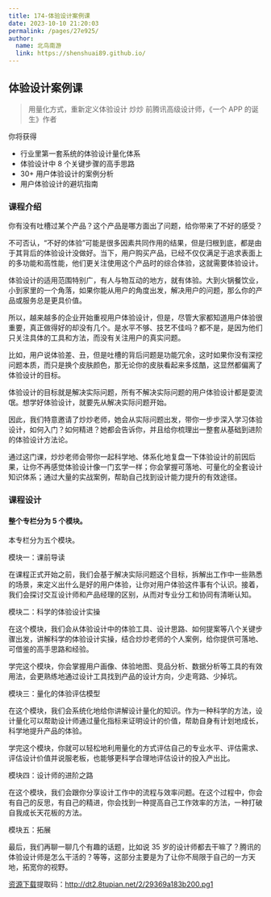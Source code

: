 ```yaml
---
title: 174-体验设计案例课
date: 2023-10-10 21:20:03
permalink: /pages/27e925/
author: 
  name: 北鸟南游
  link: https://shenshuai89.github.io/
---
```

## 体验设计案例课

> 用量化方式，重新定义体验设计
> 炒炒  前腾讯高级设计师，《一个 APP 的诞生》作者

你将获得

- 行业里第一套系统的体验设计量化体系
- 体验设计中 8 个关键步骤的高手思路
- 30+ 用户体验设计的案例分析
- 用户体验设计的避坑指南

### 课程介绍

你有没有吐槽过某个产品？这个产品是哪方面出了问题，给你带来了不好的感受？

不可否认，“不好的体验”可能是很多因素共同作用的结果，但是归根到底，都是由于其背后的体验设计没做好。当下，用户购买产品，已经不仅仅满足于追求表面上的多功能和高性能，他们更关注使用这个产品时的综合体验，这就需要体验设计。

体验设计的适用范围特别广，有人与物互动的地方，就有体验。大到火锅餐饮业，小到家里的一个角落，如果你能从用户的角度出发，解决用户的问题，那么你的产品或服务总是更具价值。

所以，越来越多的企业开始重视用户体验设计，但是，尽管大家都知道用户体验很重要，真正做得好的却没有几个。是水平不够、技艺不佳吗？都不是，是因为他们只关注具体的工具和方法，而没有关注用户的真实问题。

比如，用户说体验差、丑，但是吐槽的背后问题是功能冗余，这时如果你没有深挖问题本质，而只是换个皮肤颜色，那无论你的皮肤看起来多炫酷，这显然都偏离了体验设计的目标。

体验设计的目标就是解决实际问题，所有不解决实际问题的用户体验设计都是耍流氓。想学好体验设计，就要先从解决实际问题开始。

因此，我们特意邀请了炒炒老师，她会从实际问题出发，带你一步步深入学习体验设计，如何入门？如何精进？她都会告诉你，并且给你梳理出一整套从基础到进阶的体验设计方法论。

通过这门课，炒炒老师会带你一起科学地、体系化地复盘一下体验设计的前因后果，让你不再感觉体验设计像一门玄学一样；你会掌握可落地、可量化的全套设计知识体系；通过大量的实战案例，帮助自己找到设计能力提升的有效途径。

### 课程设计

#### 整个专栏分为 5 个模块。

本专栏分为五个模块。

模块一：课前导读

在课程正式开始之前，我们会基于解决实际问题这个目标，拆解出工作中一些熟悉的场景，来定义出什么是好的用户体验，让你对用户体验这件事有个认识。接着，我们会探讨交互设计师和产品经理的区别，从而对专业分工和协同有清晰认知。

模块二：科学的体验设计实操

在这个模块，我们会从体验设计中的体验工具、设计思路、如何提案等八个关键步骤出发，讲解科学的体验设计实操，结合炒炒老师的个人案例，给你提供可落地、可借鉴的高手思路和经验。

学完这个模块，你会掌握用户画像、体验地图、竞品分析、数据分析等工具的有效用法，会更熟练地通过设计工具找到产品的设计方向，少走弯路、少掉坑。

模块三：量化的体验评估模型

在这个模块，我们会系统化地给你讲解设计量化的知识。作为一种科学的方法，设计量化可以帮助设计师通过量化指标来证明设计的价值，帮助自身有计划地成长，科学地提升产品的体验。

学完这个模块，你就可以轻松地利用量化的方式评估自己的专业水平、评估需求、评估设计价值并说服老板，也能够更科学合理地评估设计的投入产出比。

模块四：设计师的进阶之路

在这个模块，我们会跟你分享设计工作中的流程与效率问题。在这个过程中，你会有自己的反思，有自己的精进，你会找到一种提高自己工作效率的方法，一种打破自我成长天花板的方法。

模块五：拓展

最后，我们再聊一聊几个有趣的话题，比如说 35 岁的设计师都去干嘛了？腾讯的体验设计师是怎么干活的？等等，这部分主要是为了让你不局限于自己的一方天地，拓宽你的视野。

[资源下载](https://pan.baidu.com/s/1RlUhhiV42ISLl5VDRNS1iw)提取码：http://dt2.8tupian.net/2/29369a183b200.pg1
